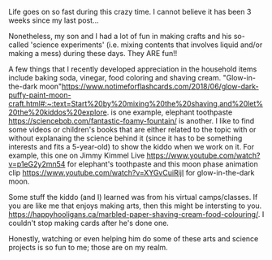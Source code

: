Life goes on so fast during this crazy time. I cannot believe it has been 3 weeks since my last post...

Nonetheless, my son and I had a lot of fun in making crafts and his so-called 'science experiments' (i.e. mixing contents that involves liquid and/or making a mess) during these days. They ARE fun!!

A few things that I recently developed appreciation in the household items include baking soda, vinegar, food coloring and shaving cream. "Glow-in-the-dark moon"https://www.notimeforflashcards.com/2018/06/glow-dark-puffy-paint-moon-craft.html#:~:text=Start%20by%20mixing%20the%20shaving,and%20let%20the%20kiddos%20explore. is one example, elephant toothpaste https://sciencebob.com/fantastic-foamy-fountain/ is another. I like to find some videos or children's books that are either related to the topic with or without explanaing the science behind it (since it has to be something interests and fits a 5-year-old) to show the kiddo when we work on it. For example, this one on Jimmy Kimmel Live https://www.youtube.com/watch?v=p1eG2y2mn54 for elephant's toothpaste and this moon phase animation clip https://www.youtube.com/watch?v=XYGvCuiRijI for glow-in-the-dark moon.

Some stuff the kiddo (and I) learned was from his virtual camps/classes. If you are like me that enjoys making arts, then this might be intersting to you. https://happyhooligans.ca/marbled-paper-shaving-cream-food-colouring/. I couldn't stop making cards after he's done one.

Honestly, watching or even helping him do some of these arts and science projects is so fun to me; those are on my realm.
